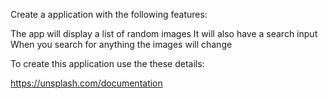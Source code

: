Create a application with the following features:

The app will display a list of random images
It will also have a search input
When you search for anything the images will change

To create this application use the these details:

https://unsplash.com/documentation
